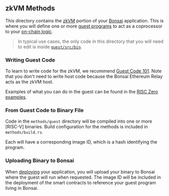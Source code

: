 ## zkVM Methods

This directory contains the [zkVM] portion of your [Bonsai] application.
This is where you will define one or more [guest programs] to act as a coprocessor to your [on-chain logic].

> In typical use cases, the only code in this directory that you will need to edit is inside [`guest/src/bin`].

### Writing Guest Code
To learn to write code for the zkVM, we recommend [Guest Code 101].
Note that you don't need to write host code because the Bonsai Ethereum Relay acts as the zkVM host.

Examples of what you can do in the guest can be found in the [RISC Zero examples].

### From Guest Code to Binary File

Code in the `methods/guest` directory will be compiled into one or more [RISC-V] binaries.
Build configuration for the methods is included in `methods/build.rs`.

Each will have a corresponding image ID, which is a hash identifying the program.

### Uploading Binary to Bonsai
When [deploying] your application, you will upload your binary to Bonsai where the guest will run when requested.
The image ID will be included in the deployment of the smart contracts to reference your guest program living in Bonsai.

[deploying]: ../deployment-guide
[RISC Zero examples]: https://github.com/risc0/tree/v0.18.0/examples
[Guest Code 101]: https://dev.risczero.com/zkvm/developer-guide/guest-code-101
[on-chain logic]: ../contracts/readme
[`guest/src/bin`]: ./guest/src/bin/
[guest program]: https://dev.risczero.com/terminology#guest-program
[guest programs]: https://dev.risczero.com/terminology#guest-program
[developer documentation]: https://dev.risczero.com
[zkVM]: https://dev.risczero.com/zkvm
[Bonsai]: https://dev.risczero.com/bonsai/
